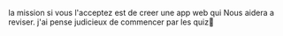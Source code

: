 la mission si vous l'acceptez est de creer une app web qui Nous aidera a reviser.
j'ai pense judicieux de commencer par les quiz🫡 
